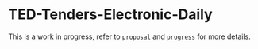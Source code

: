 # TED-Tenders-Electronic-Daily

This is a work in progress, refer to [`proposal`](proposal.md) and [`progress`](progress.md) for more details.
